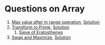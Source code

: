 # Questions on Array

1. [Max value after m range operation](https://practice.geeksforgeeks.org/problems/max-value-after-m-range-operation4300/1/?category[]=Arrays#), [Solution](https://github.com/Arpit599/Data-Structures-with-Python/blob/master/Arrays/findMaxAfter_MOperations.py)
2. [Transform to Prime](https://practice.geeksforgeeks.org/problems/transform-to-prime4635/0/?category[]=Arrays&category[]=Arrays&difficulty[]=-1&page=1&sortBy=newest&query=category[]Arraysdifficulty[]-1page1sortBynewestcategory[]Arrays#), [Solution](https://github.com/Arpit599/Data-Structures-with-Python/blob/master/Arrays/transform2prime.py)
   1. [Sieve of Eratosthenes](https://www.geeksforgeeks.org/sieve-of-eratosthenes/)
3. [Swap and Maximize](https://practice.geeksforgeeks.org/problems/swap-and-maximize5859/0/?category[]=Arrays&category[]=Arrays&difficulty[]=-1&page=1&sortBy=newest&query=category[]Arraysdifficulty[]-1page1sortBynewestcategory[]Arrays), [Solution](https://github.com/Arpit599/Data-Structures-with-Python/blob/master/Arrays/swapMax.py)
